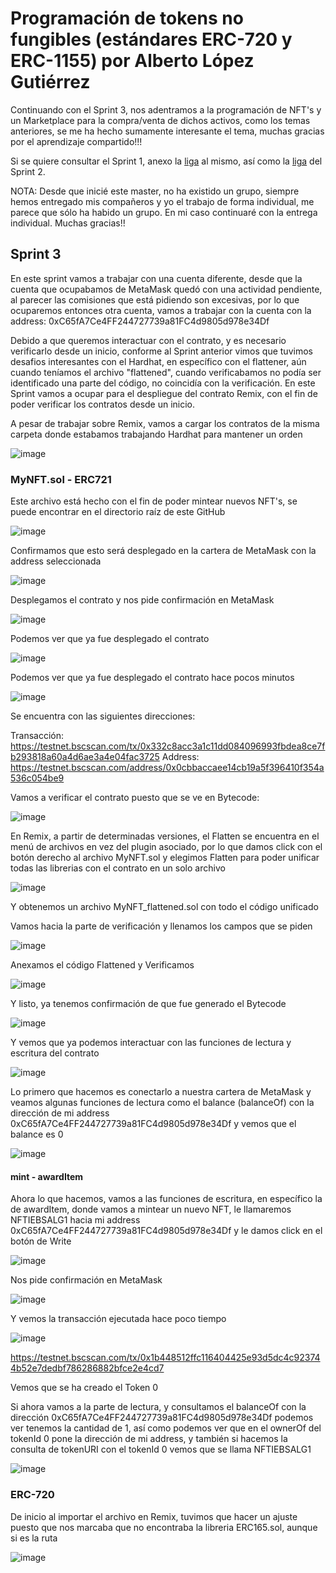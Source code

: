 # Programación de tokens no fungibles (estándares ERC-720 y ERC-1155) por Alberto López Gutiérrez

Continuando con el Sprint 3, nos adentramos a la programación de NFT's y un Marketplace para la compra/venta de dichos activos, como los temas anteriores, se me ha hecho sumamente interesante el tema, muchas gracias por el aprendizaje compartido!!!

Si se quiere consultar el Sprint 1, anexo la [liga](https://github.com/alopez2003/solidity1) al mismo, así como la [liga](https://github.com/alopez2003/exchytoken/tree/main) del Sprint 2.

NOTA: Desde que inicié este master, no ha existido un grupo, siempre hemos entregado mis compañeros y yo el trabajo de forma individual, me parece que sólo ha habido un grupo. En mi caso continuaré con la entrega individual. Muchas gracias!!

## Sprint 3

En este sprint vamos a trabajar con una cuenta diferente, desde que la cuenta que ocupabamos de MetaMask quedó con una actividad pendiente, al parecer las comisiones que está pidiendo son excesivas, por lo que ocuparemos entonces otra cuenta, vamos a trabajar con la cuenta con la address: 0xC65fA7Ce4FF244727739a81FC4d9805d978e34Df

Debido a que queremos interactuar con el contrato, y es necesario verificarlo desde un inicio, conforme al Sprint anterior vimos que tuvimos desafios interesantes con el Hardhat, en específico con el flattener, aún cuando teníamos el archivo "flattened", cuando verificabamos no podía ser identificado una parte del código, no coincidía con la verificación. En este Sprint vamos a ocupar para el despliegue del contrato Remix, con el fin de poder verificar los contratos desde un inicio.

A pesar de trabajar sobre Remix, vamos a cargar los contratos de la misma carpeta donde estabamos trabajando Hardhat para mantener un orden 

![image](https://github.com/alopez2003/NFTMarket/assets/67942268/7582159e-c15b-43f8-be03-b4633161faa3)


### MyNFT.sol - ERC721

Este archivo está hecho con el fin de poder mintear nuevos NFT's, se puede encontrar en el directorio raíz de este GitHub

![image](https://github.com/alopez2003/NFTMarket/assets/67942268/b53aa4cc-3b3a-4117-8141-781a76984042)

Confirmamos que esto será desplegado en la cartera de MetaMask con la address seleccionada

![image](https://github.com/alopez2003/NFTMarket/assets/67942268/72d98597-ce44-408f-b502-6beabe805461)

Desplegamos el contrato y nos pide confirmación en MetaMask

![image](https://github.com/alopez2003/NFTMarket/assets/67942268/189fe0db-25e0-44d4-bf6a-d61ef13e6dea)

Podemos ver que ya fue desplegado el contrato

![image](https://github.com/alopez2003/NFTMarket/assets/67942268/454e27a5-1c91-422b-8477-fe189b4c16d7)

Podemos ver que ya fue desplegado el contrato hace pocos  minutos

![image](https://github.com/alopez2003/NFTMarket/assets/67942268/3f7f5c2b-03a6-4e92-be19-8a4252aeb178)

Se encuentra con las siguientes direcciones:

Transacción: https://testnet.bscscan.com/tx/0x332c8acc3a1c11dd084096993fbdea8ce7fb293818a60a4d6ae3a4e04fac3725
Address: https://testnet.bscscan.com/address/0x0cbbaccaee14cb19a5f396410f354a536c054be9

Vamos a verificar el contrato puesto que se ve en Bytecode:

![image](https://github.com/alopez2003/NFTMarket/assets/67942268/eac1f9cb-849b-4fe6-9705-fe726068ed84)

En Remix, a partir de determinadas versiones, el Flatten se encuentra en el menú de archivos en vez del plugin asociado, por lo que damos click con el botón derecho al archivo MyNFT.sol y elegimos Flatten para poder unificar todas las librerias con el contrato en un solo archivo

![image](https://github.com/alopez2003/NFTMarket/assets/67942268/ff29dccc-2d5a-4fd8-8c4c-ea4c74baf5c6)

Y obtenemos un archivo MyNFT_flattened.sol con todo el código unificado

Vamos hacia la parte de verificación y llenamos los campos que se piden

![image](https://github.com/alopez2003/NFTMarket/assets/67942268/8df354eb-9242-4210-ac11-88ebc21cb1fa)

Anexamos el código Flattened y Verificamos

![image](https://github.com/alopez2003/NFTMarket/assets/67942268/6086d53b-ad02-4961-8af5-d5aa7ca06e4b)

Y listo, ya tenemos confirmación de que fue generado el Bytecode

![image](https://github.com/alopez2003/NFTMarket/assets/67942268/0f1ebf95-5645-4f55-96ca-aacea58feee8)

Y vemos que ya podemos interactuar con las funciones de lectura y escritura del contrato

![image](https://github.com/alopez2003/NFTMarket/assets/67942268/9c8b1f01-6c47-44b6-aa52-20cd1a5dae9d)

Lo primero que hacemos es conectarlo a nuestra cartera de MetaMask y veamos algunas funciones de lectura como el balance (balanceOf) con la dirección de mi address 0xC65fA7Ce4FF244727739a81FC4d9805d978e34Df y vemos que el balance es 0

![image](https://github.com/alopez2003/NFTMarket/assets/67942268/e65ccebd-d119-41ef-b3ab-3bf07fdfe196)

#### mint - awardItem

Ahora lo que hacemos, vamos a las funciones de escritura, en específico la de awardItem, donde vamos a mintear un nuevo NFT, le llamaremos NFTIEBSALG1 hacia mi address 0xC65fA7Ce4FF244727739a81FC4d9805d978e34Df y le damos click en el botón de Write

![image](https://github.com/alopez2003/NFTMarket/assets/67942268/8186d73c-ca09-4cee-bfa3-9106849896f0)

Nos pide confirmación en MetaMask

![image](https://github.com/alopez2003/NFTMarket/assets/67942268/e2be1c8e-9a5b-4372-925a-a18a4cfd429f)

Y vemos la transacción ejecutada hace poco tiempo

![image](https://github.com/alopez2003/NFTMarket/assets/67942268/9952e5d8-e585-429f-acd8-de7a7b9f7cb7)

https://testnet.bscscan.com/tx/0x1b448512ffc116404425e93d5dc4c923744b52e7dedbf786286882bfce2e4cd7

Vemos que se ha creado el Token 0

Si ahora vamos a la parte de lectura, y consultamos el balanceOf con la dirección 0xC65fA7Ce4FF244727739a81FC4d9805d978e34Df podemos ver tenemos la cantidad de 1, así como podemos ver que en el ownerOf del tokenId 0 pone la dirección de mi address, y también si hacemos la consulta de tokenURI con el tokenId 0 vemos que se llama NFTIEBSALG1

![image](https://github.com/alopez2003/NFTMarket/assets/67942268/9836b00b-db2e-4812-981a-961dbaa4b224)






























### ERC-720

De inicio al importar el archivo en Remix, tuvimos que hacer un ajuste puesto que nos marcaba que no encontraba la libreria ERC165.sol, aunque si es la ruta

![image](https://github.com/alopez2003/NFTMarket/assets/67942268/8c4a409d-8b8b-469e-9a89-95793b9b0559)




